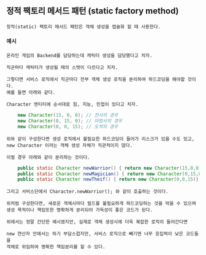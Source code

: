 ## 정적 팩토리 메서드 패턴 (static factory method)

    정적(static) 팩토리 메서드 패턴은 객체 생성을 캡슐화 할 때 사용한다.

#### 예시

    온라인 게임의 Backend를 담당하는데 캐릭터 생성을 담당했다고 치자.
    
    직군마다 캐릭터가 생성될 때의 스텟이 다르다고 치자.
    
    그렇다면 서비스 로직에서 직군마다 전부 객체 생성 로직을 분리하여 하드코딩을 해야할 것이다.
    예를 들면 아래와 같다.

    Character 엔티티에 순서대로 힘, 지능, 민첩이 있다고 치자.

```java
    new Character(15, 0, 0); // 전사의 경우
    new Character(0, 15, 0); // 마법사의 경우
    new Character(0, 0, 15); // 도적의 경우
```

    위와 같이 구성한다면 생성 로직에서 불필요한 하드코딩이 들어가 리스크가 있을 수도 있고,
    new Character 이라는 객체 생성 자체가 직관적이지 않다.

    이럴 경우 아래와 같이 분리하는 것이다.

```java
    public static Character newWarrior() { return new Character(15,0,0)};
    public static Character newMagician() { return new Character(0,15,0)};
    public static Character newTheif() { return new Character(0,0,15)};
```

    그리고 서비스단에서 Character.newWarrior(); 와 같이 호출하는 것이다.

    위처럼 구성한다면, 새로운 객체시마다 필드를 불필요하게 하드코딩하는 것을 막을 수 있으며
    생성 목적이나 책임또한 명확하게 분리되어 가독성이 좋은 코드가 된다.

    위에서는 정말 간단한 예시였지만, 실제로 객체 생성시에 더욱 복잡한 로직이 들어간다면
    
    new 연산자 안에서는 하기 부담스럽지만, 서비스 로직으로 빼기엔 너무 응집력이 낮은 코드들을
    객체로 위임하여 명확한 책임분리를 할 수 있다.